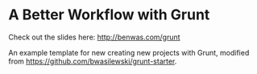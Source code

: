 # A Better Workflow with Grunt

Check out the slides here: http://benwas.com/grunt

An example template for new creating new projects with Grunt, modified from https://github.com/bwasilewski/grunt-starter.

